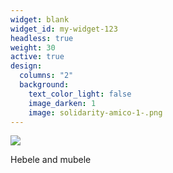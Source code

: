 ```yaml
---
widget: blank
widget_id: my-widget-123
headless: true
weight: 30
active: true
design:
  columns: "2"
  background:
    text_color_light: false
    image_darken: 1
    image: solidarity-amico-1-.png
---
```

![](shared-workspace-bro.png)

Hebele and mubele
